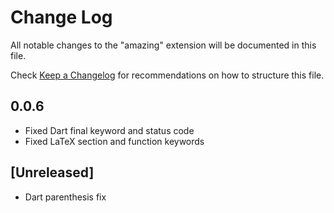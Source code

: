 # Change Log

All notable changes to the "amazing" extension will be documented in this file.

Check [Keep a Changelog](http://keepachangelog.com/) for recommendations on how to structure this file.

## 0.0.6

- Fixed Dart final keyword and status code
- Fixed LaTeX section and function keywords

## [Unreleased]

- Dart parenthesis fix
